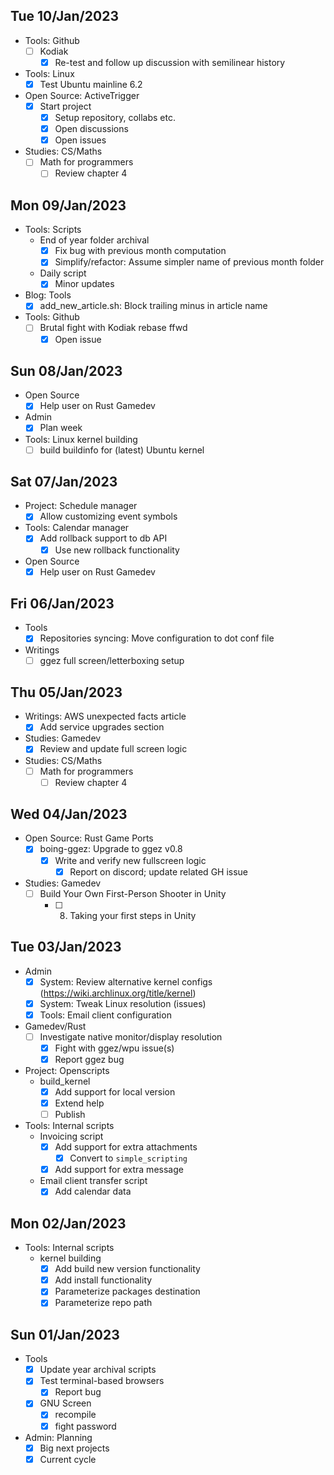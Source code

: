## Tue 10/Jan/2023

- Tools: Github
  - [ ] Kodiak
    - [x] Re-test and follow up discussion with semilinear history
- Tools: Linux
  - [x] Test Ubuntu mainline 6.2
- Open Source: ActiveTrigger
  - [x] Start project
    - [x] Setup repository, collabs etc.
    - [x] Open discussions
    - [x] Open issues
- Studies: CS/Maths
  - [ ] Math for programmers
    - [ ] Review chapter 4

## Mon 09/Jan/2023

- Tools: Scripts
  - End of year folder archival
    - [x] Fix bug with previous month computation
    - [x] Simplify/refactor: Assume simpler name of previous month folder
  - Daily script
    - [x] Minor updates
- Blog: Tools
  - [x] add_new_article.sh: Block trailing minus in article name
- Tools: Github
  - [ ] Brutal fight with Kodiak rebase ffwd
    - [x] Open issue

## Sun 08/Jan/2023

- Open Source
  - [x] Help user on Rust Gamedev
- Admin
  - [x] Plan week
- Tools: Linux kernel building
  - [ ] build buildinfo for (latest) Ubuntu kernel

## Sat 07/Jan/2023

- Project: Schedule manager
  - [x] Allow customizing event symbols
- Tools: Calendar manager
  - [x] Add rollback support to db API
    - [x] Use new rollback functionality
- Open Source
  - [x] Help user on Rust Gamedev

## Fri 06/Jan/2023

- Tools
  - [x] Repositories syncing: Move configuration to dot conf file
- Writings
  - [ ] ggez full screen/letterboxing setup

## Thu 05/Jan/2023

- Writings: AWS unexpected facts article
  - [x] Add service upgrades section
- Studies: Gamedev
  - [x] Review and update full screen logic
- Studies: CS/Maths
  - [ ] Math for programmers
    - [ ] Review chapter 4

## Wed 04/Jan/2023

- Open Source: Rust Game Ports
  - [x] boing-ggez: Upgrade to ggez v0.8
    - [x] Write and verify new fullscreen logic
      - [x] Report on discord; update related GH issue
- Studies: Gamedev
  - [ ] Build Your Own First-Person Shooter in Unity
    - [ ] 08. Taking your first steps in Unity

## Tue 03/Jan/2023

- Admin
  - [x] System: Review alternative kernel configs (https://wiki.archlinux.org/title/kernel)
  - [x] System: Tweak Linux resolution (issues)
  - [x] Tools: Email client configuration
- Gamedev/Rust
  - [ ] Investigate native monitor/display resolution
    - [x] Fight with ggez/wpu issue(s)
    - [x] Report ggez bug
- Project: Openscripts
  - build_kernel
    - [x] Add support for local version
    - [x] Extend help
    - [ ] Publish
- Tools: Internal scripts
  - Invoicing script
    - [x] Add support for extra attachments
      - [x] Convert to `simple_scripting`
    - [x] Add support for extra message
  - Email client transfer script
    - [x] Add calendar data

## Mon 02/Jan/2023

- Tools: Internal scripts
  - kernel building
    - [x] Add build new version functionality
    - [x] Add install functionality
    - [x] Parameterize packages destination
    - [x] Parameterize repo path

## Sun 01/Jan/2023

- Tools
  - [x] Update year archival scripts
  - [x] Test terminal-based browsers
    - [x] Report bug
  - [x] GNU Screen
    - [x] recompile
    - [x] fight password
- Admin: Planning
  - [x] Big next projects
  - [x] Current cycle
